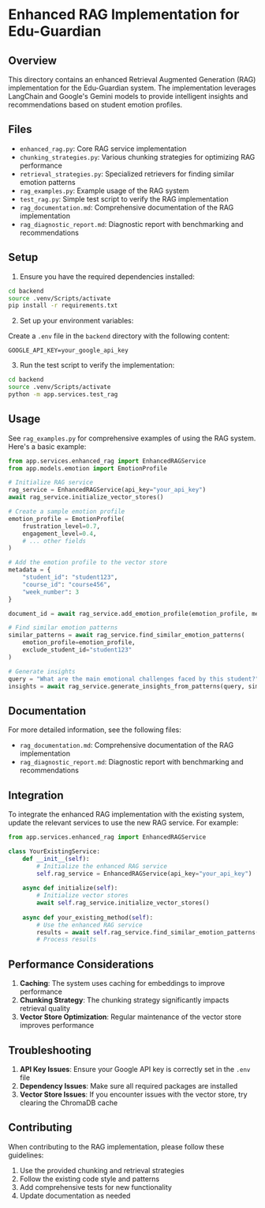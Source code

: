 # Enhanced RAG Implementation for Edu-Guardian

## Overview

This directory contains an enhanced Retrieval Augmented Generation (RAG) implementation for the Edu-Guardian system. The implementation leverages LangChain and Google's Gemini models to provide intelligent insights and recommendations based on student emotion profiles.

## Files

- `enhanced_rag.py`: Core RAG service implementation
- `chunking_strategies.py`: Various chunking strategies for optimizing RAG performance
- `retrieval_strategies.py`: Specialized retrievers for finding similar emotion patterns
- `rag_examples.py`: Example usage of the RAG system
- `test_rag.py`: Simple test script to verify the RAG implementation
- `rag_documentation.md`: Comprehensive documentation of the RAG implementation
- `rag_diagnostic_report.md`: Diagnostic report with benchmarking and recommendations

## Setup

1. Ensure you have the required dependencies installed:

```bash
cd backend
source .venv/Scripts/activate
pip install -r requirements.txt
```

2. Set up your environment variables:

Create a `.env` file in the `backend` directory with the following content:

```
GOOGLE_API_KEY=your_google_api_key
```

3. Run the test script to verify the implementation:

```bash
cd backend
source .venv/Scripts/activate
python -m app.services.test_rag
```

## Usage

See `rag_examples.py` for comprehensive examples of using the RAG system. Here's a basic example:

```python
from app.services.enhanced_rag import EnhancedRAGService
from app.models.emotion import EmotionProfile

# Initialize RAG service
rag_service = EnhancedRAGService(api_key="your_api_key")
await rag_service.initialize_vector_stores()

# Create a sample emotion profile
emotion_profile = EmotionProfile(
    frustration_level=0.7,
    engagement_level=0.4,
    # ... other fields
)

# Add the emotion profile to the vector store
metadata = {
    "student_id": "student123",
    "course_id": "course456",
    "week_number": 3
}

document_id = await rag_service.add_emotion_profile(emotion_profile, metadata)

# Find similar emotion patterns
similar_patterns = await rag_service.find_similar_emotion_patterns(
    emotion_profile=emotion_profile,
    exclude_student_id="student123"
)

# Generate insights
query = "What are the main emotional challenges faced by this student?"
insights = await rag_service.generate_insights_from_patterns(query, similar_patterns)
```

## Documentation

For more detailed information, see the following files:

- `rag_documentation.md`: Comprehensive documentation of the RAG implementation
- `rag_diagnostic_report.md`: Diagnostic report with benchmarking and recommendations

## Integration

To integrate the enhanced RAG implementation with the existing system, update the relevant services to use the new RAG service. For example:

```python
from app.services.enhanced_rag import EnhancedRAGService

class YourExistingService:
    def __init__(self):
        # Initialize the enhanced RAG service
        self.rag_service = EnhancedRAGService(api_key="your_api_key")
        
    async def initialize(self):
        # Initialize vector stores
        await self.rag_service.initialize_vector_stores()
        
    async def your_existing_method(self):
        # Use the enhanced RAG service
        results = await self.rag_service.find_similar_emotion_patterns(...)
        # Process results
```

## Performance Considerations

1. **Caching**: The system uses caching for embeddings to improve performance
2. **Chunking Strategy**: The chunking strategy significantly impacts retrieval quality
3. **Vector Store Optimization**: Regular maintenance of the vector store improves performance

## Troubleshooting

1. **API Key Issues**: Ensure your Google API key is correctly set in the `.env` file
2. **Dependency Issues**: Make sure all required packages are installed
3. **Vector Store Issues**: If you encounter issues with the vector store, try clearing the ChromaDB cache

## Contributing

When contributing to the RAG implementation, please follow these guidelines:

1. Use the provided chunking and retrieval strategies
2. Follow the existing code style and patterns
3. Add comprehensive tests for new functionality
4. Update documentation as needed